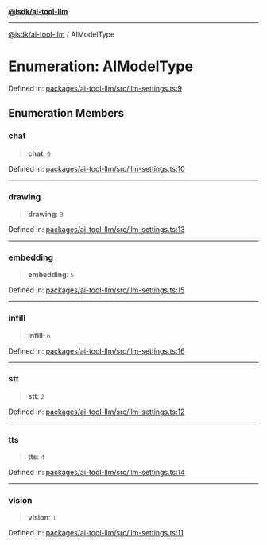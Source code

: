 [**@isdk/ai-tool-llm**](../README.md)

***

[@isdk/ai-tool-llm](../globals.md) / AIModelType

# Enumeration: AIModelType

Defined in: [packages/ai-tool-llm/src/llm-settings.ts:9](https://github.com/isdk/ai-tool-llm.js/blob/780a1d1c86b3c56efc274a930a7b482fc2c1a2a1/src/llm-settings.ts#L9)

## Enumeration Members

### chat

> **chat**: `0`

Defined in: [packages/ai-tool-llm/src/llm-settings.ts:10](https://github.com/isdk/ai-tool-llm.js/blob/780a1d1c86b3c56efc274a930a7b482fc2c1a2a1/src/llm-settings.ts#L10)

***

### drawing

> **drawing**: `3`

Defined in: [packages/ai-tool-llm/src/llm-settings.ts:13](https://github.com/isdk/ai-tool-llm.js/blob/780a1d1c86b3c56efc274a930a7b482fc2c1a2a1/src/llm-settings.ts#L13)

***

### embedding

> **embedding**: `5`

Defined in: [packages/ai-tool-llm/src/llm-settings.ts:15](https://github.com/isdk/ai-tool-llm.js/blob/780a1d1c86b3c56efc274a930a7b482fc2c1a2a1/src/llm-settings.ts#L15)

***

### infill

> **infill**: `6`

Defined in: [packages/ai-tool-llm/src/llm-settings.ts:16](https://github.com/isdk/ai-tool-llm.js/blob/780a1d1c86b3c56efc274a930a7b482fc2c1a2a1/src/llm-settings.ts#L16)

***

### stt

> **stt**: `2`

Defined in: [packages/ai-tool-llm/src/llm-settings.ts:12](https://github.com/isdk/ai-tool-llm.js/blob/780a1d1c86b3c56efc274a930a7b482fc2c1a2a1/src/llm-settings.ts#L12)

***

### tts

> **tts**: `4`

Defined in: [packages/ai-tool-llm/src/llm-settings.ts:14](https://github.com/isdk/ai-tool-llm.js/blob/780a1d1c86b3c56efc274a930a7b482fc2c1a2a1/src/llm-settings.ts#L14)

***

### vision

> **vision**: `1`

Defined in: [packages/ai-tool-llm/src/llm-settings.ts:11](https://github.com/isdk/ai-tool-llm.js/blob/780a1d1c86b3c56efc274a930a7b482fc2c1a2a1/src/llm-settings.ts#L11)
